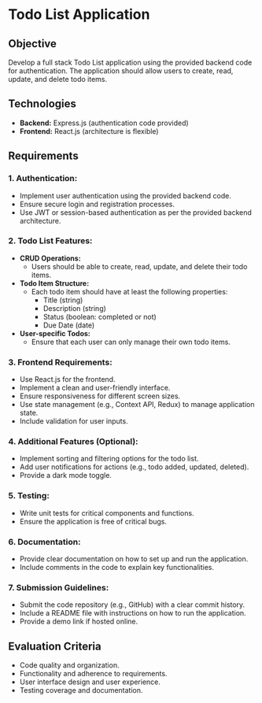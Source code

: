 # Todo List Application

## Objective  
Develop a full stack Todo List application using the provided backend code for authentication. The application should allow users to create, read, update, and delete todo items.

## Technologies
- **Backend:** Express.js (authentication code provided)
- **Frontend:** React.js (architecture is flexible)

## Requirements

### 1. Authentication:
   - Implement user authentication using the provided backend code.
   - Ensure secure login and registration processes.
   - Use JWT or session-based authentication as per the provided backend architecture.

### 2. Todo List Features:
   - **CRUD Operations:** 
     - Users should be able to create, read, update, and delete their todo items.
   - **Todo Item Structure:**
     - Each todo item should have at least the following properties:
       - Title (string)
       - Description (string)
       - Status (boolean: completed or not)
       - Due Date (date)
   - **User-specific Todos:**
     - Ensure that each user can only manage their own todo items.

### 3. Frontend Requirements:
   - Use React.js for the frontend.
   - Implement a clean and user-friendly interface.
   - Ensure responsiveness for different screen sizes.
   - Use state management (e.g., Context API, Redux) to manage application state.
   - Include validation for user inputs.

### 4. Additional Features (Optional):
   - Implement sorting and filtering options for the todo list.
   - Add user notifications for actions (e.g., todo added, updated, deleted).
   - Provide a dark mode toggle.

### 5. Testing:
   - Write unit tests for critical components and functions.
   - Ensure the application is free of critical bugs.

### 6. Documentation:
   - Provide clear documentation on how to set up and run the application.
   - Include comments in the code to explain key functionalities.

### 7. Submission Guidelines:
   - Submit the code repository (e.g., GitHub) with a clear commit history.
   - Include a README file with instructions on how to run the application.
   - Provide a demo link if hosted online.

## Evaluation Criteria
- Code quality and organization.
- Functionality and adherence to requirements.
- User interface design and user experience.
- Testing coverage and documentation.
